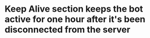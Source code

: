 # Keep Alive section keeps the bot active for one hour after it's been disconnected from the server


